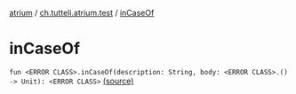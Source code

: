 [atrium](../index.md) / [ch.tutteli.atrium.test](index.md) / [inCaseOf](.)

# inCaseOf

`fun <ERROR CLASS>.inCaseOf(description: String, body: <ERROR CLASS>.() -> Unit): <ERROR CLASS>` [(source)](https://github.com/robstoll/atrium/tree/master/atrium-test/src/main/kotlin/ch/tutteli/atrium/test/SpekExtensions.kt#L13)